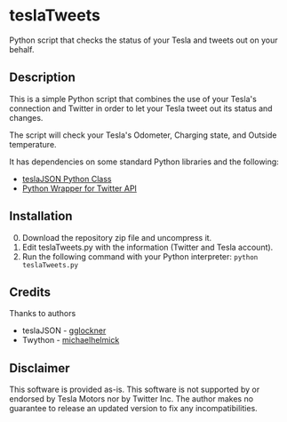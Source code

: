 # teslaTweets
Python script that checks the status of your Tesla and tweets out on your behalf.


## Description
This is a simple Python script that combines the use of your Tesla's connection and Twitter in order to let your Tesla tweet out its status and changes.

The script will check your Tesla's Odometer, Charging state, and Outside temperature.

It has dependencies on some standard Python libraries and the following:
- [teslaJSON Python Class](https://github.com/gglockner/teslajson)
- [Python Wrapper for Twitter API](https://github.com/ryanmcgrath/twython)


## Installation
0. Download the repository zip file and uncompress it.
1. Edit teslaTweets.py with the information (Twitter and Tesla account).
2. Run the following command with your Python interpreter: `python teslaTweets.py`


## Credits
Thanks to authors 
- teslaJSON - [gglockner](https://github.com/gglockner/teslajson/commits?author=gglockner)
- Twython - [michaelhelmick](https://github.com/ryanmcgrath/twython/commits?author=michaelhelmick)

## Disclaimer
This software is provided as-is.  This software is not supported by or endorsed by Tesla Motors nor by Twitter Inc. The author makes no guarantee to release an updated version to fix any incompatibilities.
